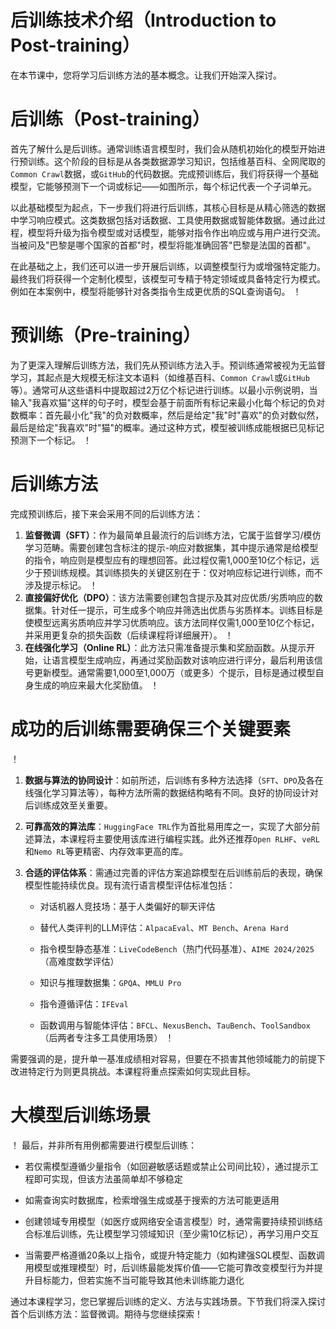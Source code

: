 # 后训练技术介绍（Introduction to Post-training）
在本节课中，您将学习后训练方法的基本概念。让我们开始深入探讨。

# 后训练（Post-training）
首先了解什么是后训练。通常训练语言模型时，我们会从随机初始化的模型开始进行预训练。这个阶段的目标是从各类数据源学习知识，包括维基百科、全网爬取的`Common Crawl`数据，或`GitHub`的代码数据。完成预训练后，我们将获得一个基础模型，它能够预测下一个词或标记——如图所示，每个标记代表一个子词单元。

以此基础模型为起点，下一步我们将进行后训练，其核心目标是从精心筛选的数据中学习响应模式。这类数据包括对话数据、工具使用数据或智能体数据。通过此过程，模型将升级为指令模型或对话模型，能够对指令作出响应或与用户进行交流。当被问及"巴黎是哪个国家的首都"时，模型将能准确回答"巴黎是法国的首都"。

在此基础之上，我们还可以进一步开展后训练，以调整模型行为或增强特定能力。最终我们将获得一个定制化模型，该模型可专精于特定领域或具备特定行为模式。例如在本案例中，模型将能够针对各类指令生成更优质的SQL查询语句。
！[](https://github.com/datawhalechina/Post-training-of-LLMs/blob/c9dd176c7807451afd9631f4e8f16e5de9b701de/docs/images/introduction1.png)

# 预训练（Pre-training）
为了更深入理解后训练方法，我们先从预训练方法入手。预训练通常被视为无监督学习，其起点是大规模无标注文本语料（如维基百科、`Common Crawl`或`GitHub`等）。通常可从这些语料中提取超过2万亿个标记进行训练。以最小示例说明，当输入"我喜欢猫"这样的句子时，模型会基于前面所有标记来最小化每个标记的负对数概率：首先最小化"我"的负对数概率，然后是给定"我"时"喜欢"的负对数似然，最后是给定"我喜欢"时"猫"的概率。通过这种方式，模型被训练成能根据已见标记预测下一个标记。
！[](https://github.com/datawhalechina/Post-training-of-LLMs/blob/c9dd176c7807451afd9631f4e8f16e5de9b701de/docs/images/introduction3.png)

# 后训练方法
完成预训练后，接下来会采用不同的后训练方法：

1. **监督微调（SFT）**：作为最简单且最流行的后训练方法，它属于监督学习/模仿学习范畴。需要创建包含标注的提示-响应对数据集，其中提示通常是给模型的指令，响应则是模型应有的理想回答。此过程仅需1,000至10亿个标记，远少于预训练规模。其训练损失的关键区别在于：仅对响应标记进行训练，而不涉及提示标记。
！[](https://github.com/datawhalechina/Post-training-of-LLMs/blob/c9dd176c7807451afd9631f4e8f16e5de9b701de/docs/images/introduction4.png)
2. **直接偏好优化（DPO）**：该方法需要创建包含提示及其对应优质/劣质响应的数据集。针对任一提示，可生成多个响应并筛选出优质与劣质样本。训练目标是使模型远离劣质响应并学习优质响应。该方法同样仅需1,000至10亿个标记，并采用更复杂的损失函数（后续课程将详细展开）。
！[](https://github.com/datawhalechina/Post-training-of-LLMs/blob/c9dd176c7807451afd9631f4e8f16e5de9b701de/docs/images/introduction5.png)
3. **在线强化学习（Online RL）**：此方法只需准备提示集和奖励函数。从提示开始，让语言模型生成响应，再通过奖励函数对该响应进行评分，最后利用该信号更新模型。通常需要1,000至1,000万（或更多）个提示，目标是通过模型自身生成的响应来最大化奖励值。
！[](https://github.com/datawhalechina/Post-training-of-LLMs/blob/c9dd176c7807451afd9631f4e8f16e5de9b701de/docs/images/introduction6.png)

# 成功的后训练需要确保三个关键要素
！[](https://github.com/datawhalechina/Post-training-of-LLMs/blob/c9dd176c7807451afd9631f4e8f16e5de9b701de/docs/images/introduction7.png)
1. **数据与算法的协同设计**：如前所述，后训练有多种方法选择（`SFT`、`DPO`及各在线强化学习算法等），每种方法所需的数据结构略有不同。良好的协同设计对后训练成效至关重要。

2. **可靠高效的算法库**：`HuggingFace TRL`作为首批易用库之一，实现了大部分前述算法，本课程将主要使用该库进行编程实践。此外还推荐`Open RLHF`、`veRL`和`Nemo RL`等更精密、内存效率更高的库。

3. **合适的评估体系**：需通过完善的评估方案追踪模型在后训练前后的表现，确保模型性能持续优良。现有流行语言模型评估标准包括：
    
    - 对话机器人竞技场：基于人类偏好的聊天评估
        
    - 替代人类评判的LLM评估：`AlpacaEval`、`MT Bench`、`Arena Hard`
        
    - 指令模型静态基准：`LiveCodeBench`（热门代码基准）、`AIME 2024/2025`（高难度数学评估）
        
    - 知识与推理数据集：`GPQA`、`MMLU Pro`
        
    - 指令遵循评估：`IFEval`
        
    - 函数调用与智能体评估：`BFCL`、`NexusBench`、`TauBench`、`ToolSandbox`（后两者专注多工具使用场景）
！[](https://github.com/datawhalechina/Post-training-of-LLMs/blob/c9dd176c7807451afd9631f4e8f16e5de9b701de/docs/images/introduction8.png)

需要强调的是，提升单一基准成绩相对容易，但要在不损害其他领域能力的前提下改进特定行为则更具挑战。本课程将重点探索如何实现此目标。

# 大模型后训练场景
！[](https://github.com/datawhalechina/Post-training-of-LLMs/blob/c9dd176c7807451afd9631f4e8f16e5de9b701de/docs/images/introduction2.png)
最后，并非所有用例都需要进行模型后训练：

- 若仅需模型遵循少量指令（如回避敏感话题或禁止公司间比较），通过提示工程即可实现，但该方法虽简单却不够稳定

- 如需查询实时数据库，检索增强生成或基于搜索的方法可能更适用

- 创建领域专用模型（如医疗或网络安全语言模型）时，通常需要持续预训练结合标准后训练，先让模型学习领域知识（至少需10亿标记），再学习用户交互

- 当需要严格遵循20条以上指令，或提升特定能力（如构建强SQL模型、函数调用模型或推理模型）时，后训练最能发挥价值——它能可靠改变模型行为并提升目标能力，但若实施不当可能导致其他未训练能力退化

通过本课程学习，您已掌握后训练的定义、方法与实践场景。下节我们将深入探讨首个后训练方法：监督微调。期待与您继续探索！